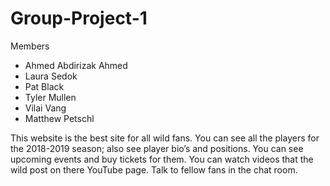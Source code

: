 # Group-Project-1

Members

- Ahmed Abdirizak Ahmed
- Laura Sedok
- Pat Black
- Tyler Mullen
- Vilai Vang
- Matthew Petschl

This website is the best site for all wild fans. You can see all the players for the 2018-2019 season; also see player bio’s and positions. You can see upcoming events and buy tickets for them. You can watch videos that the wild post on there YouTube page. Talk to fellow fans in the chat room.
